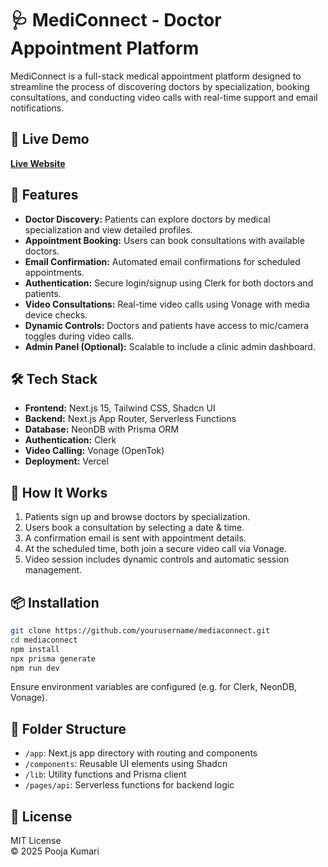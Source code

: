 # 🩺 MediConnect - Doctor Appointment Platform

MediConnect is a full-stack medical appointment platform designed to streamline the process of discovering doctors by specialization, booking consultations, and conducting video calls with real-time support and email notifications.

## 🔗 Live Demo

**[Live Website](https://medi-connect-eta.vercel.app/)**  


## 🚀 Features

- **Doctor Discovery:** Patients can explore doctors by medical specialization and view detailed profiles.
- **Appointment Booking:** Users can book consultations with available doctors.
- **Email Confirmation:** Automated email confirmations for scheduled appointments.
- **Authentication:** Secure login/signup using Clerk for both doctors and patients.
- **Video Consultations:** Real-time video calls using Vonage with media device checks.
- **Dynamic Controls:** Doctors and patients have access to mic/camera toggles during video calls.
- **Admin Panel (Optional):** Scalable to include a clinic admin dashboard.

## 🛠 Tech Stack

- **Frontend:** Next.js 15, Tailwind CSS, Shadcn UI
- **Backend:** Next.js App Router, Serverless Functions
- **Database:** NeonDB with Prisma ORM
- **Authentication:** Clerk
- **Video Calling:** Vonage (OpenTok)
- **Deployment:** Vercel

## 🧠 How It Works

1. Patients sign up and browse doctors by specialization.
2. Users book a consultation by selecting a date & time.
3. A confirmation email is sent with appointment details.
4. At the scheduled time, both join a secure video call via Vonage.
5. Video session includes dynamic controls and automatic session management.

## 📦 Installation

```bash
git clone https://github.com/yourusername/mediaconnect.git
cd mediaconnect
npm install
npx prisma generate
npm run dev
```

Ensure environment variables are configured (e.g. for Clerk, NeonDB, Vonage).

## 📁 Folder Structure

- `/app`: Next.js app directory with routing and components
- `/components`: Reusable UI elements using Shadcn
- `/lib`: Utility functions and Prisma client
- `/pages/api`: Serverless functions for backend logic

## 📝 License

MIT License  
© 2025 Pooja Kumari
